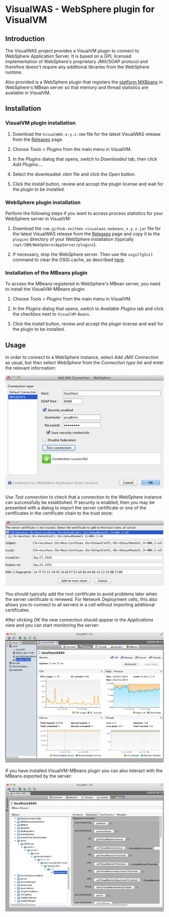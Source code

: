 VisualWAS - WebSphere plugin for VisualVM
=========================================

## Introduction

The VisualWAS project provides a VisualVM plugin to connect to WebSphere Application Server. It is based on a GPL licensed implementation of WebSphere's proprietary JMX/SOAP protocol and therefore doesn't require any additional libraries from the WebSphere runtime.

Also provided is a WebSphere plugin that registers the [platform MXBeans][1] in WebSphere's MBean server so that memory and thread statistics are available in VisualVM.

## Installation

### VisualVM plugin installation

1. Download the `VisualWAS-x.y.z.nbm` file for the latest VisualWAS release from the [Releases][2] page.

1. Choose _Tools > Plugins_ from the main menu in VisualVM.

1. In the _Plugins_ dialog that opens, switch to _Downloaded_ tab, then click _Add Plugins..._.

1. Select the downloaded .nbm file and click the _Open_ button.

1. Click the _Install_ button, review and accept the plugin license and wait for the plugin to be installed.

### WebSphere plugin installation

Perform the following steps if you want to access process statistics for your WebSphere server in VisualVM:

1. Download the `com.github.veithen.visualwas.mxbeans_x.y.z.jar` file for the latest VisualWAS release from the [Releases][2] page and copy it to the `plugins` directory of your WebSphere installation (typically `/opt/IBM/WebSphere/AppServer/plugins`).

1. If necessary, stop the WebSphere server. Then use the `osgiCfgInit` command to clear the OSGi cache, as described [here][3].

### Installation of the MBeans plugin

To access the MBeans registered in WebSphere's MBean server, you need to install the VisualVM-MBeans plugin:

1. Choose _Tools > Plugins_ from the main menu in VisualVM.

1. In the _Plugins_ dialog that opens, switch to _Available Plugins_ tab and click the checkbox next to `VisualVM-Beans`.

1. Click the _Install_ button, review and accept the plugin license and wait for the plugin to be installed.

## Usage

In order to connect to a WebSphere instance, select _Add JMX Connection_ as usual, but then select _WebSphere_ from the _Connection type_ list and enter the relevant information:

![WebSphere connection properties](screenshots/properties.png)

Use _Test connection_ to check that a connection to the WebSphere instance can successfully be established. If security is enabled, then you may be presented with a dialog to import the server certificate or one of the certificates in the certificate chain to the trust store:

![Signer exchange dialog](screenshots/signer-exchange.png)

You should typically add the root certificate to avoid problems later when the server certificate is renewed. For Network Deployment cells, this also allows you to connect to all servers in a cell without importing additional certificates.

After clicking _OK_ the new connection should appear in the _Applications_ view and you can start monitoring the server:

![WebSphere monitor tab](screenshots/monitor.png)

If you have installed VisualVM-MBeans plugin you can also interact with the MBeans exported by the server:

![MBeans tab](screenshots/mbeans.png)

[1]: http://docs.oracle.com/javase/7/docs/technotes/guides/management/mxbeans.html
[2]: https://github.com/veithen/visualwas/releases
[3]: http://www-01.ibm.com/support/docview.wss?uid=swg21607887
